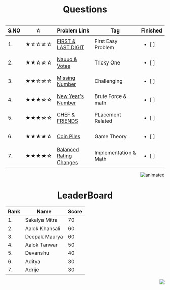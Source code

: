 <table>
<tr align="left">  
<h1 align = "center">Questions</h1>

| S.NO | ☆   | Problem Link   | Tag    | Finished    |
|--------| --- | ----------------------------- | ------------------------- | ------------------------- |
| 1. | ★☆☆☆☆ | [FIRST & LAST DIGIT](https://www.codechef.com/problems/FLOW004)              |First Easy Problem| <ul> <li> [ ] </li> </ul> |
|  2.| ★★☆☆☆ | [Nauuo & Votes](https://codeforces.com/contest/1173/problem/A)               |Tricky One| <ul> <li> [ ] </li> </ul> |
|  3.| ★★☆☆☆ | [Missing Number](https://cses.fi/problemset/task/1083)                       |Challenging| <ul> <li> [ ] </li> </ul> |
|  4.| ★★★☆☆ | [New Year's Number](https://codeforces.com/contest/1475/problem/B)           |Brute Force & math| <ul> <li> [ ] </li> </ul> |
|  5.| ★★★☆☆ | [CHEF & FRIENDS](https://www.codechef.com/problems/FRUITS)                   |PLacement Related| <ul> <li> [ ] </li> </ul> |
|  6.| ★★★★☆ | [Coin Piles](https://cses.fi/problemset/task/1754)                           |Game Theory| <ul> <li> [ ] </li> </ul> |
|  7.| ★★★★☆ | [Balanced Rating Changes](https://codeforces.com/problemset/problem/1237/A)  |Implementation &  Math| <ul> <li> [ ] </li> </ul> |

</tr>
<p align="right">
  <img src="https://media.giphy.com/media/3o7btZ1Gm7ZL25pLMs/giphy.gif" alt="animated" />
</p> 
<tb align="right">
<h1 align = "center">LeaderBoard</h1>

| Rank |   Name   | Score|
|------| -------- | ---- |
|  1.  |  Sakalya Mitra | 70     |
|  2.  |  Aalok Khansali |  60    |
|  3.  |   Deepak Maurya |  60    |
|  4.  |  Aalok Tanwar | 50     |
|  5.  | Devanshu   |  40    |
|  6.  | Aditya  |   30   |
|  7.  | Adrije |     30 |

</tr>
<table>
  <p align="right">
  <img src=https://media.giphy.com/media/l3mZcxZKIQemTeT9S/giphy.gif />





